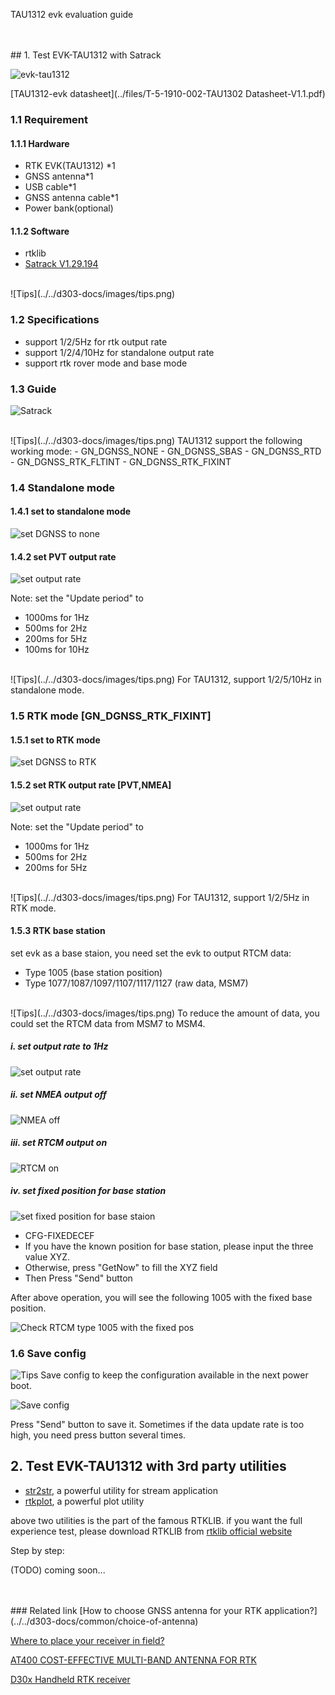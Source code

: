 <span class="markdown-body-normal-header">TAU1312 evk evaluation guide
</span>
<br>

<br>
<br>
## 1. Test EVK-TAU1312 with Satrack


![evk-tau1312](../images/tau1312-evk/evk-view.png)


[TAU1312-evk datasheet](../files/T-5-1910-002-TAU1302 Datasheet-V1.1.pdf)

### 1.1 Requirement

#### 1.1.1 Hardware
* RTK EVK(TAU1312) *1
* GNSS antenna*1
* USB cable*1
* GNSS antenna cable*1
* Power bank(optional)

#### 1.1.2 Software
* rtklib 
* [Satrack V1.29.194](../files/Satrack_client_V1.29.194.rar) 


<br>
![Tips](../../d303-docs/images/tips.png)


<br>

### 1.2 Specifications

- support 1/2/5Hz for rtk output rate
- support 1/2/4/10Hz for standalone output rate
- support rtk rover mode and base mode

### 1.3 Guide
![Satrack](../images/tau1312-evk/main.png)


<br>
![Tips](../../d303-docs/images/tips.png)
TAU1312 support the following working mode:
- GN_DGNSS_NONE
- GN_DGNSS_SBAS
- GN_DGNSS_RTD
- GN_DGNSS_RTK_FLTINT
- GN_DGNSS_RTK_FIXINT


### 1.4 Standalone mode

#### 1.4.1 set to standalone mode

![set DGNSS to none](../images/tau1312-evk-cfg-dgnss.png)

#### 1.4.2 set PVT output rate
![set output rate](../images/tau1312-evk/set-output-rate.png)


Note: set the "Update period" to
- 1000ms for 1Hz
- 500ms  for 2Hz
- 200ms  for 5Hz
- 100ms  for 10Hz

<br>
![Tips](../../d303-docs/images/tips.png)
For TAU1312, support 1/2/5/10Hz in standalone mode.

### 1.5 RTK mode [GN_DGNSS_RTK_FIXINT]

#### 1.5.1 set to RTK mode


![set DGNSS to RTK](../images/tau1312-evk/set-dgnss-mode-rtk.png)

#### 1.5.2 set RTK output rate [PVT,NMEA]

![set output rate](../images/tau1312-evk/set-output-rate.png)


Note: set the "Update period" to
- 1000ms for 1Hz
- 500ms  for 2Hz
- 200ms  for 5Hz

<br>
![Tips](../../d303-docs/images/tips.png)
For TAU1312, support 1/2/5Hz in RTK mode.

#### 1.5.3 RTK base station
set evk as a base staion, you need set the evk to output RTCM data:
- Type 1005 (base station position)
- Type 1077/1087/1097/1107/1117/1127 (raw data, MSM7)

<br>
![Tips](../../d303-docs/images/tips.png)
To reduce the amount of data, you could set the RTCM data from MSM7 to MSM4.

##### i. set output rate to 1Hz
![set output rate](../images/tau1312-evk/set-output-rate.png)

##### ii. set NMEA output off
![NMEA off](../images/tau1312-evk/nmea-off.png)


##### iii. set RTCM output on
![RTCM on](../images/tau1312-evk/set-base-rtcm-output.png)

##### iv. set fixed position for base station
![set fixed position for base staion](../images/tau1312-evk/set-base-fixed-pos.png)
- CFG-FIXEDECEF
- If you have the known position for base station, please input the three value XYZ. 
- Otherwise, press "GetNow" to fill the XYZ field
- Then Press "Send" button

After above operation, you will see the following 1005 with the fixed base position.

![Check RTCM type 1005 with the fixed pos](../images/tau1312-evk/set-rtcm-1005-fixed-pos.png)

### 1.6 Save config

![Tips](../../d303-docs/images/tips.png)
Save config to keep the configuration available in the next power boot.

![Save config](../images/tau1312-evk/save-config.png)

Press "Send" button to save it.
Sometimes if the data update rate is too high, you need press button several times.


## 2. Test EVK-TAU1312 with 3rd party utilities

- [str2str](../files/strsvr.zip), a powerful utility for stream application
- [rtkplot](../files/rtkplot.zip), a powerful plot utility

above two utilities is the part of the famous RTKLIB.
if you want the full experience test, please download RTKLIB from [rtklib official website](https://www.rtklib.com)

Step by step:

(TODO) coming soon...


<br>
<br>
### Related link  
 [How to choose GNSS antenna for your RTK application?](../../d303-docs/common/choice-of-antenna) 


 [Where to place your receiver in field?](../../d303-docs/common/about-rtk/#where-to-place-your-rtk-receiver) 


 [AT400 COST-EFFECTIVE MULTI-BAND ANTENNA FOR RTK](https://www.datagnss.com/products/at400-multi-band-antenna-for-rtk) 


 [D30x Handheld RTK receiver](../../d303-docs/)



